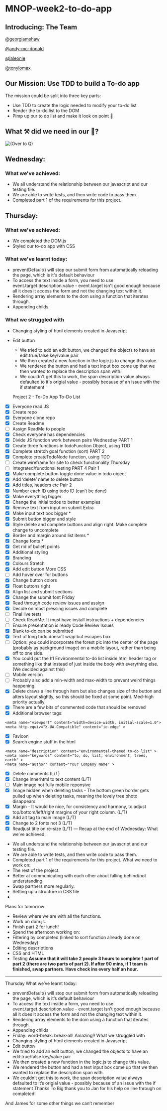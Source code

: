 # MNOP-week2-to-do-app

## Introducing: The Team

[@georgiamshaw](https://github.com/georgiamshaw)

[@andy-mc-donald](https://github.com/andy-mc-donald)

[@laleonie](https://github.com/LaLeonie)

[@tonylomax](https://github.com/tonylomax)

## Our Mission: Use TDD to build a To-do app

The mission could be split into three key parts:

* Use TDD to create the logic needed to modify your to-do list 
* Render the to-do list to the DOM
* Pimp up our to do list and make it look on point 🎯

## What ⚒️ did we need in our 🧰?

![(Over to Q)](https://media.giphy.com/media/JPMTkCi1Zrupy/giphy.gif)

## Wednesday:
### What we've achieved:

* We all understand the relationship between our javascript and our testing file.
* We are able to write tests, and then write code to pass them.
* Completed part 1 of the requirements for this project.

## Thursday:
### What we've achieved:
* We completed the DOM.js
* Styled our to-do app with CSS


### What we've learnt today:
* preventDefault() will stop our submit form from automatically reloading the page, which is it's default behaviour
* To access the text inside a form, you need to use event.target.description.value - event.target isn't good enough because all it does it access the form and not the changing text within it.
* Rendering array elements to the dom using a function that iterates through.
* Appending childs

### What we struggled with
* Changing styling of html elements created in Javascript 
* Edit button
    * We tried to add an edit button, we changed the objects to have an edit:true/false key/value pair
    * We then created a new function in the logic.js to change this value. 
    * We rendered the button and had a text input box come up that we then wanted to replace the description span with. 
    * We couldn't get this to work, the span description value always defaulted to it's origial value - possibly because of an issue with the if statement
    
    
    
    
    Project 2 - To-Do App
To-Do List
- [x] Everyone read JS
- [x] Create repo
- [x] Everyone clone repo
- [x] Create Readme
- [ ] Assign ReadMe to people
- [x] Check everyone has dependencies
- [x] Divide JS function work between pairs
Wednesday
PART 1
- [x] Create three functions in todoFunction Object, using TDD
- [x] Complete stretch goal function (sort)
PART 2
- [x] Complete createTodoNode function, using TDD
- [ ] Create wireframe for site to check functionality
Thursday
- [ ] Integrated/functional testing
PART 4
Pair 1
- [x] Make complete button toggle done value in todo object
- [x] Add ‘delete’ name to delete button
- [x] Add titles, headers etc
Pair 2
- [x] Number each ID using todo ID (can’t be done)
- [x] Make everything bigger
- [x] Change the initial todos to better examples
- [x] Remove text from input on submit
Extra
- [x] Make input text box bigger *
- [x] Submit button bigger and style
- [x] Style delete and complete buttons and align right. Make complete change to uncomplete
- [x] Border and margin around list items *
- [x] Change fonts *
- [x] Get rid of bullett points
- [x] Additional styling
- [x] Branding
- [x] Colours
Stretch
- [x] Add edit button
More CSS
- [ ] Add hover over for buttons
- [x] Change button colors
- [x] Float buttons right
- [x] Align list and submit sections
- [x] Change the submit font
Friday
- [x] Read through code review issues and assign
- [x] Decide on most pressing issues and complete
- [ ] Final live tests
- [ ] Check ReadMe. It must have install instructions + dependencies
- [ ] Ensure presentation is ready
Code Review Issues
- [x] Blank to-do can be submitted
- [x] Text of long todo doesn’t wrap but escapes box
- [ ] Option: you could incorporate the forest pic into the center of the page (probably as background image) on a mobile layout, rather than being off to one side.
- [x] You could put the h1 Environmental to-do list inside html header tag or something like that instead of just inside the body with everything else. (We decided against this)
- [ ] Mobile version
- [ ] Probably also add a min-width and max-width to prevent weird things happening.
- [x] Delete draws a line through item but also changes size of the button and alters layout slightly, so this should be fixed at some point. Med-high priority actually.
- [x] There are a few bits of commented code that should be removed
- [x] Additional browser tags:
```
<meta name="viewport" content="width=device-width, initial-scale=1.0">
<meta http-equiv="X-UA-Compatible" content="ie-edge" >
```
- [x] Favicon
- [x] Search engine stuff in the html
```
<meta name="description" content="environmental-themed to-do list" >
<meta name="keywords" content="to, do, list, environment, trees, earth" >
<meta name="author" content="Your Company Name" >
```
- [x] Delete comments (L/T)
- [x] Change innerhtml to text content (L/T)
- [ ] Main image not fully mobile reponsive
- [x] Image hidden when deleting tasks - The bottom green border gets pulled up when deleting tasks, meaning the lovely tree photo disappears.
- [x] Margin - It would be nice, for consistency and harmony, to adjust top/bottom/left/right margins of your right column. (L/T)
- [x] Add alt tag to main image (L/T)
- [x] Change to 2 fonts not 3 (L/T)
- [x] Readjust title on re-size (L/T)
—
Recap at the end of Wednesday:
What we’ve achieved:
* We all understand the relationship between our javascript and our testing file.
* We are able to write tests, and then write code to pass them.
* Completed part 1 of the requirements for this project.
What we need to work on:
* The rest of the project.
* Better at communicating with each other about falling behind/not understanding.
* Swap partners more regularly.
* Setting up a structure in CSS file
*
Plans for tomorrow:
* Review where we are with all the functions.
* Work on dom.js.
* Finish part 2 for lunch!
* Spend the afternoon working on:
* Filtering by completed (linked to sort function already done on Wednesday)
* Editing descriptions
* CSS and HTML
* Testing
**Assume that it will take 2 people 3 hours to complete 1 part of part 2 (there are two parts of part 2). If after 90 mins, if 1 team is finished, swap partners.
Have check ins every half an hour.**
___
Thursday
What we’ve learnt today:
* preventDefault() will stop our submit form from automatically reloading the page, which is it’s default behaviour
* To access the text inside a form, you need to use event.target.description.value - event.target isn’t good enough because all it does it access the form and not the changing text within it.
* Rendering array elements to the dom using a function that iterates through.
* Appending childs
* Friday: word-break: break-all! Amazing!!
What we struggled with
* Changing styling of html elements created in Javascript
* Edit button
* We tried to add an edit button, we changed the objects to have an edit:true/false key/value pair
* We then created a new function in the logic.js to change this value.
* We rendered the button and had a text input box come up that we then wanted to replace the description span with.
* We couldn’t get this to work, the span description value always defaulted to it’s origial value - possibly because of an issue with the if statement
Thanks To
Big thank you to Jan for his help on line through on completed!

And James for some other things we can’t remember

